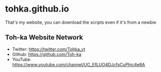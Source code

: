 # tohka.github.io
That's my website, you can download the scripts even if it's from a newbie

## Toh-ka Website Network

* Twitter: https://twitter.com/Tohka_yt
* Github: https://github.com/Toh-ka
* YouTube: https://www.youtube.com/channel/UC_EfLUO4DJcfsCuPhjc4e8A

